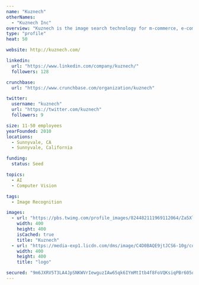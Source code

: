 ```yaml
---
name: "Kuznech"
otherNames:
  - "Kuznech Inc"
overview: "Kuznech is the image search technology for m-commerce, e-commerce, social media and advertising industries."
type: "profile"
heat: 50

website: http://kuznech.com/

linkedin:
  url: "https://www.linkedin.com/company/kuznech/"
  followers: 128

crunchbase:
  url: "https://www.crunchbase.com/organization/kuznech"

twitter:
  username: "kuznech"
  url: "https://twitter.com/kuznech"
  followers: 9

size: 11-50 employees
yearFounded: 2010
locations:
  - Sunnyvale, CA
  - Sunnyvale, California

funding:
  status: Seed

topics:
  - AI
  - Computer Vision

tags:
  - Image Recognition

images:
  - url: "https://pbs.twimg.com/profile_images/824482111969112064/Za5Xl1kn_400x400.jpg"
    width: 400
    height: 400
    isCached: true
    title: "Kuznech"
  - url: "https://media-exp1.licdn.com/dms/image/C4D0BAQE9jtJCS6-10g/company-logo_200_200/0?e=1594857600&v=beta&t=HJGSbtHkQ96lltHaq5UQmJjmIj74dzicBz5Ra8ozpp8"
    width: 400
    height: 400
    title: "logo"

secured: "9m6JXRV5T3LA4JpSNKWVrIewguzIAw65qk6IYmMtItb4f8FoVQKsiqPBr605qaXLI7t9whiAHp1rOxUz2FTEf2E/uQbNznIgQyU5M9b5MrzoAnRvPA+euewIsOPsx35X+6eBT1sbRDgHDx20zEFfLyA2P0Z0twfjfG1FobIeKnhB2tJOkd7BEjLGjK9ugeoCXrW+3CTujUojhtZwi25AKg6Fbo27AefSHl/XsS3vUZK2vRVoM7KrjfRtni8pk5PL/cKE8NLwQ7MJgitvDKILHC9uUDHm+FDh/DZNyfncxEZ413uZuc9pJrtezME4IRjy9l+uoHTtBmD/volv3IlWRLF+BREPRNN28w9RdUuuUqbqx2gbVBEyZvp4dy14tOS6udVhu9ehuv4R7gxyv3qrnA==;BCPlVQknRldNJ3mC073ApQ=="
---
```


